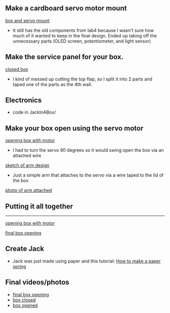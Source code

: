 ## Make a cardboard servo motor mount

[box and servo mount](https://photos.app.goo.gl/TWCqjw3Sy1LEX47A8)
* It still has the old components from lab4 because I wasn't sure how much of it wanted to keep in the final design. Ended up taking off the unnecessary parts (OLED screen, potentiometer, and light sensor)

## Make the service panel for your box. 

[closed box](https://photos.app.goo.gl/3xQ8JWEvgVeQ5G3a7)

* I kind of messed up cutting the top flap, so I split it into 2 parts and taped one of the parts as the 4th wall. 


## Electronics

* code in JackInABox/

## Make your box open using the servo motor

[opening box with motor](https://photos.app.goo.gl/bp1dAXNUoaKuc6vz7)

* I had to turn the servo 90 degrees so it would swing open the box via an attached wire

[sketch of arm design](https://photos.app.goo.gl/xoUAvbzABDqdRTXv5)

* Just a simple arm that attaches to the servo via a wire taped to the lid of the box

[photo of arm attached](https://photos.app.goo.gl/G1fBbp4FyrzCt7aL6)


## Putting it all together
***

[opening box with motor](https://photos.app.goo.gl/bp1dAXNUoaKuc6vz7)

[final box opening](https://photos.app.goo.gl/UhoVdBtgWjzQmJYX9)

## Create Jack

* Jack was just made using paper and this tutorial: [How to make a paper spring](https://bookzoompa.wordpress.com/2010/03/14/how-to-make-a-paper-spring/)

## Final videos/photos

* [final box opening](https://photos.app.goo.gl/UhoVdBtgWjzQmJYX9)
* [box closed](https://photos.app.goo.gl/3xQ8JWEvgVeQ5G3a7)
* [box opened](https://photos.app.goo.gl/9FJbwQ9EqkRvmdrt6)

